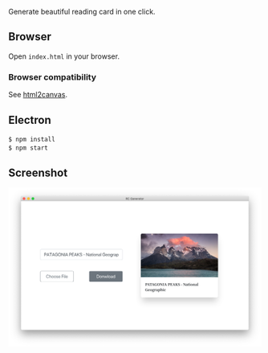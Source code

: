 Generate beautiful reading card in one click.

## Browser

Open `index.html` in your browser.

### Browser compatibility

See [html2canvas](https://github.com/niklasvh/html2canvas#browser-compatibility).

## Electron

```js
$ npm install
$ npm start
```

## Screenshot

![screenshot](https://github.com/brickyang/reading-card-generator/blob/master/screenshot.png?raw=true)
